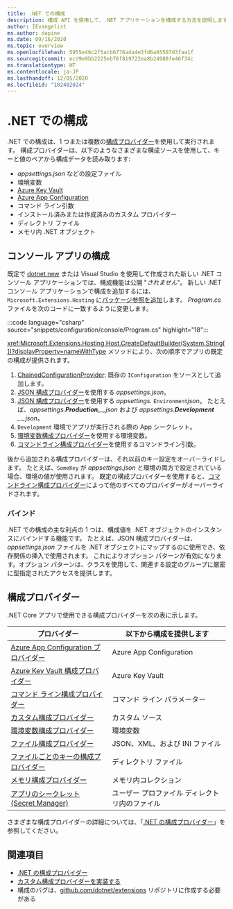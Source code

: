 ```yaml
---
title: .NET での構成
description: 構成 API を使用して、.NET アプリケーションを構成する方法を説明します。
author: IEvangelist
ms.author: dapine
ms.date: 09/16/2020
ms.topic: overview
ms.openlocfilehash: 5955e46c2f5acb6776ada4e3fd6a65507d3faa1f
ms.sourcegitcommit: ecd9e9bb2225eb76f819722ea8b24988fe46f34c
ms.translationtype: HT
ms.contentlocale: ja-JP
ms.lasthandoff: 12/05/2020
ms.locfileid: "102402024"
---
```

# <a name="configuration-in-net"></a>.NET での構成

.NET での構成は、1 つまたは複数の[構成プロバイダー](#configuration-providers)を使用して実行されます。 構成プロバイダーは、以下のようなさまざまな構成ソースを使用して、キーと値のペアから構成データを読み取ります:

- *appsettings.json* などの設定ファイル
- 環境変数
- [Azure Key Vault](/azure/key-vault/general/overview)
- [Azure App Configuration](/azure/azure-app-configuration/overview)
- コマンド ライン引数
- インストール済みまたは作成済みのカスタム プロバイダー
- ディレクトリ ファイル
- メモリ内 .NET オブジェクト

## <a name="configure-console-apps"></a>コンソール アプリの構成

既定で [dotnet new](../tools/dotnet-new.md) または Visual Studio を使用して作成された新しい .NET コンソール アプリケーションでは、構成機能は公開 "*されません*"。 新しい .NET コンソール アプリケーションで構成を追加するには、`Microsoft.Extensions.Hosting` に[パッケージ参照を追加](../tools/dotnet-add-package.md)します。 *Program.cs* ファイルを次のコードに一致するように変更します。

:::code language="csharp" source="snippets/configuration/console/Program.cs" highlight="18":::

<xref:Microsoft.Extensions.Hosting.Host.CreateDefaultBuilder(System.String[])?displayProperty=nameWithType> メソッドにより、次の順序でアプリの既定の構成が提供されます。

1. [ChainedConfigurationProvider](xref:Microsoft.Extensions.Configuration.ChainedConfigurationSource): 既存の `IConfiguration` をソースとして追加します。
1. [JSON 構成プロバイダー](configuration-providers.md#file-configuration-provider)を使用する *appsettings.json*。
1. [JSON 構成プロバイダー](configuration-providers.md#file-configuration-provider)を使用する *appsettings.* `Environment`*json*。 たとえば、*appsettings*.***Production**_._json* および *appsettings*.***Development** _._json*。
1. `Development` 環境でアプリが実行される際の App シークレット。
1. [環境変数構成プロバイダー](configuration-providers.md#environment-variable-configuration-provider)を使用する環境変数。
1. [コマンドライン構成プロバイダー](configuration-providers.md#command-line-configuration-provider)を使用するコマンドライン引数。

後から追加される構成プロバイダーは、それ以前のキー設定をオーバーライドします。 たとえば、`SomeKey` が *appsettings.json* と環境の両方で設定されている場合、環境の値が使用されます。 既定の構成プロバイダーを使用すると、[コマンドライン構成プロバイダー](configuration-providers.md#command-line-configuration-provider)によって他のすべてのプロバイダーがオーバーライドされます。

### <a name="binding"></a>バインド

.NET での構成の主な利点の 1 つは、構成値を .NET オブジェクトのインスタンスにバインドする機能です。 たとえば、JSON 構成プロバイダーは、*appsettings.json* ファイルを .NET オブジェクトにマップするのに使用でき、依存関係の挿入で使用されます。 これによりオプション パターンが有効になります。オプション パターンは、クラスを使用して、関連する設定のグループに厳密に型指定されたアクセスを提供します。

## <a name="configuration-providers"></a>構成プロバイダー

.NET Core アプリで使用できる構成プロバイダーを次の表に示します。

| プロバイダー                                                                                                               | 以下から構成を提供します        |
|------------------------------------------------------------------------------------------------------------------------|------------------------------------|
| [Azure App Configuration プロバイダー](/azure/azure-app-configuration/quickstart-aspnet-core-app)                          | Azure App Configuration            |
| [Azure Key Vault 構成プロバイダー](/azure/key-vault/general/tutorial-net-virtual-machine)                        | Azure Key Vault                    |
| [コマンド ライン構成プロバイダー](configuration-providers.md#command-line-configuration-provider)                  | コマンド ライン パラメーター            |
| [カスタム構成プロバイダー](custom-configuration-provider.md)                                                      | カスタム ソース                      |
| [環境変数構成プロバイダー](configuration-providers.md#environment-variable-configuration-provider) | 環境変数              |
| [ファイル構成プロバイダー](configuration-providers.md#file-configuration-provider)                                  | JSON、XML、および INI ファイル           |
| [ファイルごとのキーの構成プロバイダー](configuration-providers.md#key-per-file-configuration-provider)                  | ディレクトリ ファイル                    |
| [メモリ構成プロバイダー](configuration-providers.md#memory-configuration-provider)                              | メモリ内コレクション              |
| [アプリのシークレット (Secret Manager)](/aspnet/core/security/app-secrets)                                                      | ユーザー プロファイル ディレクトリ内のファイル |

さまざまな構成プロバイダーの詳細については、「[.NET の構成プロバイダー](configuration-providers.md)」を参照してください。

## <a name="see-also"></a>関連項目

- [.NET の構成プロバイダー](configuration-providers.md)
- [カスタム構成プロバイダーを実装する](custom-configuration-provider.md)
- 構成のバグは、[github.com/dotnet/extensions](https://github.com/dotnet/extensions/issues) リポジトリに作成する必要がある
